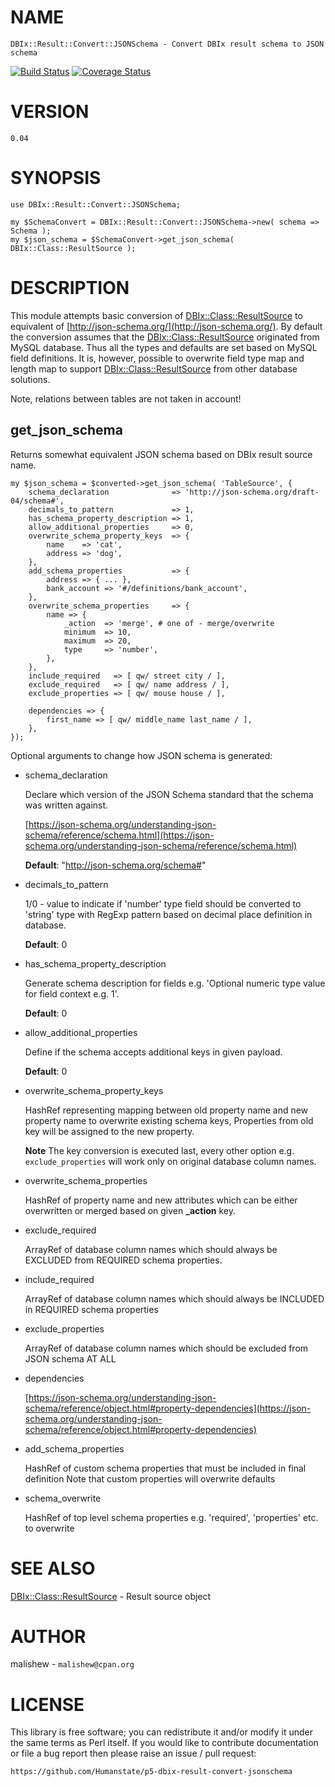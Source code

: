 # NAME
    DBIx::Result::Convert::JSONSchema - Convert DBIx result schema to JSON schema

<div>
        <a href='https://travis-ci.org/Humanstate/p5-dbix-result-convert-jsonschema?branch=master'><img src='https://travis-ci.org/Humanstate/p5-dbix-result-convert-jsonschema.svg?branch=master' alt='Build Status' /></a>
        <a href='https://coveralls.io/github/Humanstate/p5-dbix-result-convert-jsonschema?branch=master'><img src='https://coveralls.io/repos/github/Humanstate/p5-dbix-result-convert-jsonschema/badge.svg?branch=master' alt='Coverage Status' /></a>
</div>

# VERSION

    0.04

# SYNOPSIS

    use DBIx::Result::Convert::JSONSchema;

    my $SchemaConvert = DBIx::Result::Convert::JSONSchema->new( schema => Schema );
    my $json_schema = $SchemaConvert->get_json_schema( DBIx::Class::ResultSource );

# DESCRIPTION

This module attempts basic conversion of [DBIx::Class::ResultSource](https://metacpan.org/pod/DBIx::Class::ResultSource) to equivalent
of [http://json-schema.org/](http://json-schema.org/).
By default the conversion assumes that the [DBIx::Class::ResultSource](https://metacpan.org/pod/DBIx::Class::ResultSource) originated
from MySQL database. Thus all the types and defaults are set based on MySQL
field definitions.
It is, however, possible to overwrite field type map and length map to support
[DBIx::Class::ResultSource](https://metacpan.org/pod/DBIx::Class::ResultSource) from other database solutions.

Note, relations between tables are not taken in account!

## get\_json\_schema

Returns somewhat equivalent JSON schema based on DBIx result source name.

    my $json_schema = $converted->get_json_schema( 'TableSource', {
        schema_declaration              => 'http://json-schema.org/draft-04/schema#',
        decimals_to_pattern             => 1,
        has_schema_property_description => 1,
        allow_additional_properties     => 0,
        overwrite_schema_property_keys  => {
            name    => 'cat',
            address => 'dog',
        },
        add_schema_properties           => {
            address => { ... },
            bank_account => '#/definitions/bank_account',
        },
        overwrite_schema_properties     => {
            name => {
                _action  => 'merge', # one of - merge/overwrite
                minimum  => 10,
                maximum  => 20,
                type     => 'number',
            },
        },
        include_required   => [ qw/ street city / ],
        exclude_required   => [ qw/ name address / ],
        exclude_properties => [ qw/ mouse house / ],

        dependencies => {
            first_name => [ qw/ middle_name last_name / ],
        },
    });

Optional arguments to change how JSON schema is generated:

- schema\_declaration

    Declare which version of the JSON Schema standard that the schema was written against.

    [https://json-schema.org/understanding-json-schema/reference/schema.html](https://json-schema.org/understanding-json-schema/reference/schema.html)

    **Default**: "http://json-schema.org/schema#"

- decimals\_to\_pattern

    1/0 - value to indicate if 'number' type field should be converted to 'string' type with
    RegExp pattern based on decimal place definition in database.

    **Default**: 0

- has\_schema\_property\_description

    Generate schema description for fields e.g. 'Optional numeric type value for field context e.g. 1'.

    **Default**: 0

- allow\_additional\_properties

    Define if the schema accepts additional keys in given payload.

    **Default**: 0

- overwrite\_schema\_property\_keys

    HashRef representing mapping between old property name and new property name to overwrite existing schema keys,
    Properties from old key will be assigned to the new property.

    **Note** The key conversion is executed last, every other option e.g. `exclude_properties` will work only on original
    database column names.

- overwrite\_schema\_properties

    HashRef of property name and new attributes which can be either overwritten or merged based on given **\_action** key.

- exclude\_required

    ArrayRef of database column names which should always be EXCLUDED from REQUIRED schema properties.

- include\_required

    ArrayRef of database column names which should always be INCLUDED in REQUIRED schema properties

- exclude\_properties

    ArrayRef of database column names which should be excluded from JSON schema AT ALL

- dependencies

    [https://json-schema.org/understanding-json-schema/reference/object.html#property-dependencies](https://json-schema.org/understanding-json-schema/reference/object.html#property-dependencies)

- add\_schema\_properties

    HashRef of custom schema properties that must be included in final definition
    Note that custom properties will overwrite defaults

- schema\_overwrite

    HashRef of top level schema properties e.g. 'required', 'properties' etc. to overwrite

# SEE ALSO

[DBIx::Class::ResultSource](https://metacpan.org/pod/DBIx::Class::ResultSource) - Result source object

# AUTHOR

malishew - `malishew@cpan.org`

# LICENSE

This library is free software; you can redistribute it and/or modify it under
the same terms as Perl itself. If you would like to contribute documentation
or file a bug report then please raise an issue / pull request:

    https://github.com/Humanstate/p5-dbix-result-convert-jsonschema
